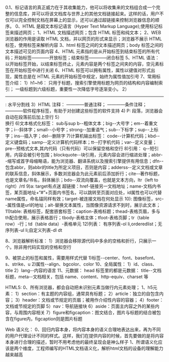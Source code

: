 0.1、标记语言的真正威力在于其收集能力，他可以将收集来的文档组合成一个完整的信息库，并可以将该文档库与世界上的其他文档链接起来。这样的话，用户不仅可以完全控制文档在屏幕上的显示，还可以通过超链接来控制浏览器信息的顺序。
0、HTML 是超文本标记语言（Hyper Text Markup Language);使用标记标签来描述网页；
1、HTML 文档描述网页；包含 HTML 标签和纯文本；
2、WEB 浏览器的作用是读取 HTML 文档，并以网页的形式来显示；浏览器不展示 HTML 标签，使用标签来解析内容
3、html 标签之间的文本描述网页；body 标签之间的文本描述可见的页面内容
4、HTML 元素指的是从开始标签到结束标签的所有代码；开始标签————开放标签；结束标签————闭合标签
5、HTML 语法：以开始标签开始，以结束标签终止，元素内容是两个标签之间夹的内容，空元素标签在开始标签中进行关闭
6、HTML 标签可以拥有属性，属性以键值对形式出现，属性总是在 HTML 元素的开始标签中规定，始终为属性值加引号
7、常用标签介绍：
	1）h1~h6：
	只用于标题，搜索引擎使用标题为网页的结构和内容编制索引；
	一级标题到六级标题，重要性一次降低字号逐渐变小。
	2）<hr />:
	水平分割线
	3）HTML 注释：
	<!-- 注释内容 -->————普通注释；
	<!--[if IE 8]> 注释内容 <![endif]-->————条件注释；
	<!--webbot bot-->————软件程序标签，有助于对创建这些标签的软件支持
	4) P:
	段落，浏览器会自动在段落前后加上空行
	5）<br />
	换行
	6)文本格式化标签： sub与sup
	b--粗体文本；big--大号字；em--着重文字；i--斜体字；small--小号字；strong--加重语气；sub--下标字；sup--上标字；ins--插入字；del--删除字
	7)计算机输出标签：
	code--计算机代码；kbd--定义键盘码；samp--定义计算机代码样本；tt--打字机代码；var--定义变量；pre--预格式文本,其内代码（只有代码）可以保留空格和空行
	8)引用：
	q--短引用，内容会被引号包围；blockquote--块引用，元素内容会进行缩进处理；abbr--缩写或首字母缩略语，能为浏览器、翻译系统以及搜索引擎提供有用信息；dfn--包含abbr，则abbr的title为所定义项目，否则是内容；adderss--定义文档或文章的联系信息，斜体展示，多数浏览器会为此元素前后添加折行；cite--著作标题，也是文章名/书名，斜体展示；bdo--双流向覆盖，也就是文本方向，ltr（left to right）/rtl
	9)a:  target有点迷
	超链接：href-链接另一文档地址；name-文档内书签，某页面地址+“#”+页面内书签名，可以跳转至页面对应处，id属性也可以代替name属性，命名锚同样有效；target-被连接文档在何处显示
	10)<img />:
	图像标签，src--属性值是url的地址；alt-替换文本属性，当图像资源请求不到时，展示此文本；
	11)table:
	表格标签，配套嵌套标签：caption-表格标题；thead-表格页眉，多与th配合使用，展示表格首行；tbody-表格主体；tfoot-表格页脚；tr（table row）-行；td（table data）-表格单元
	12)列表：
	有序列表-ol li,orderedlist；无序列表-ul li;自定义列表-dl dt

8、浏览器解析标准：
	1）浏览器会移除源代码中多余的空格和折行，只展示一个。除非用代码实现的空格和空行

9、被禁止的标签和属性，需要用样式代替
	1)标签--center、font、basefont、s、strike、u
	2)属性--align、bgcolor、color
10、全局属性：
	1）id、class、title
	2）lang--内容的语言
11、元数据：
	head 标签里的都是元数据：
	title--文档标题，meta--文档相关，包括 name、content、http-equiv、charset 等


HTML5:
0、所有浏览器，都会自动把未识别元素当做行内元素处理；
1、h5元素：
	1）section：有主题的内容组，通常具有标题；
	2）article：独立的自包含内容；
	3）header：文档或节规定的页眉；被用作介绍性内容的容器；
	4）footer：文档或节规定的页脚
	5）nav：导航链接块
	6）aside：页面主内容之外的某些内容，与周围内容相关
	7）figure和figcaption：图文结合，图片与标题的结合被包含在figure内，figcaption则是图片标题

Web 语义化：
0、回归内容本身，将内容本身的语义合理地表达出来，再为不同的用户代理设计不同的样式。这样，我们在提供内容的时候，首先要做的是将内容本身进行合理的描述，暂时不用考虑他的最终呈现会是神么样子
1、所谓语义化应该是两个维度，工程师编写的HTML文档语义化，解析html文档的设备的理解能力越来越高
